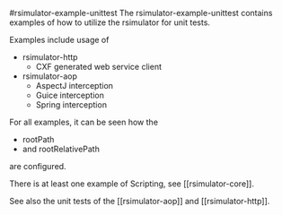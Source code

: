 #rsimulator-example-unittest
The rsimulator-example-unittest contains examples of how to utilize the rsimulator for unit tests.

Examples include usage of

* rsimulator-http
    * CXF generated web service client
* rsimulator-aop
    * AspectJ interception
    * Guice interception
    * Spring interception

For all examples, it can be seen how the

* rootPath 
* and rootRelativePath

are configured.

There is at least one example of Scripting, see [[rsimulator-core]].

See also the unit tests of the [[rsimulator-aop]] and [[rsimulator-http]].
